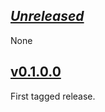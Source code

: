 ## [*Unreleased*](https://github.com/freckle/aws-xray-client/tree/aws-xray-client-wai-v0.1.0.0...main)

None

## [v0.1.0.0](https://github.com/freckle/aws-xray-client/tree/aws-xray-client-wai-v0.1.0.0)

First tagged release.
